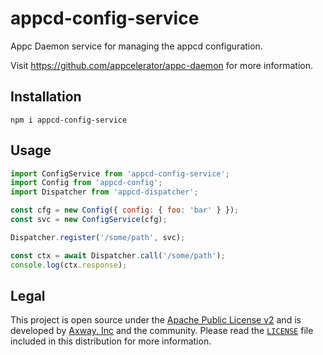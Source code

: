 # appcd-config-service

Appc Daemon service for managing the appcd configuration.

Visit https://github.com/appcelerator/appc-daemon for more information.

## Installation

	npm i appcd-config-service

## Usage

```js
import ConfigService from 'appcd-config-service';
import Config from 'appcd-config';
import Dispatcher from 'appcd-dispatcher';

const cfg = new Config({ config: { foo: 'bar' } });
const svc = new ConfigService(cfg);

Dispatcher.register('/some/path', svc);

const ctx = await Dispatcher.call('/some/path');
console.log(ctx.response);
```

## Legal

This project is open source under the [Apache Public License v2][1] and is developed by
[Axway, Inc](http://www.axway.com/) and the community. Please read the [`LICENSE`][1] file included
in this distribution for more information.

[1]: https://github.com/appcelerator/appc-daemon/blob/master/packages/appcd-config-service/LICENSE
